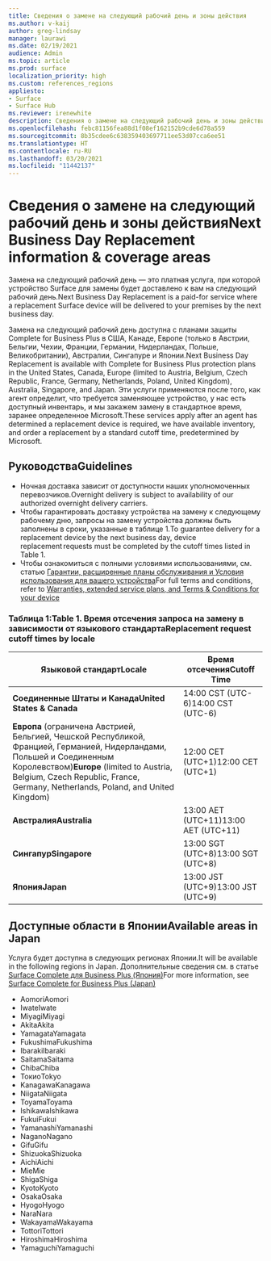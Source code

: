 ```yaml
---
title: Сведения о замене на следующий рабочий день и зоны действия
ms.author: v-kaij
author: greg-lindsay
manager: laurawi
ms.date: 02/19/2021
audience: Admin
ms.topic: article
ms.prod: surface
localization_priority: high
ms.custom: references_regions
appliesto:
- Surface
- Surface Hub
ms.reviewer: irenewhite
description: Сведения о замене на следующий рабочий день и зоны действия.
ms.openlocfilehash: febc81156fea88d1f08ef162152b9cde6d78a559
ms.sourcegitcommit: 8b35cdee6c638359403697711ee53d07cca6ee51
ms.translationtype: HT
ms.contentlocale: ru-RU
ms.lasthandoff: 03/20/2021
ms.locfileid: "11442137"
---
```

# <a name="next-business-day-replacement-information--coverage-areas"></a><span data-ttu-id="8a0e8-103">Сведения о замене на следующий рабочий день и зоны действия</span><span class="sxs-lookup"><span data-stu-id="8a0e8-103">Next Business Day Replacement information & coverage areas</span></span>

<span data-ttu-id="8a0e8-104">Замена на следующий рабочий день — это платная услуга, при которой устройство Surface для замены будет доставлено к вам на следующий рабочий день.</span><span class="sxs-lookup"><span data-stu-id="8a0e8-104">Next Business Day Replacement is a paid-for service where a replacement Surface device will be delivered to your premises by the next business day.</span></span> 

<span data-ttu-id="8a0e8-105">Замена на следующий рабочий день доступна с планами защиты Complete for Business Plus в США, Канаде, Европе (только в Австрии, Бельгии, Чехии, Франции, Германии, Нидерландах, Польше, Великобритании), Австралии, Сингапуре и Японии.</span><span class="sxs-lookup"><span data-stu-id="8a0e8-105">Next Business Day Replacement is available with Complete for Business Plus protection plans in the United States, Canada, Europe (limited to Austria, Belgium, Czech Republic, France, Germany, Netherlands, Poland, United Kingdom), Australia, Singapore, and Japan.</span></span> <span data-ttu-id="8a0e8-106">Эти услуги применяются после того, как агент определит, что требуется заменяющее устройство, у нас есть доступный инвентарь, и мы закажем замену в стандартное время, заранее определенное Microsoft.</span><span class="sxs-lookup"><span data-stu-id="8a0e8-106">These services apply after an agent has determined a replacement device is required, we have available inventory, and order a replacement by a standard cutoff time, predetermined by Microsoft.</span></span> 

## <a name="guidelines"></a><span data-ttu-id="8a0e8-107">Руководства</span><span class="sxs-lookup"><span data-stu-id="8a0e8-107">Guidelines</span></span>

- <span data-ttu-id="8a0e8-108">Ночная доставка зависит от доступности наших уполномоченных перевозчиков.</span><span class="sxs-lookup"><span data-stu-id="8a0e8-108">Overnight delivery is subject to availability of our authorized overnight delivery carriers.</span></span>
- <span data-ttu-id="8a0e8-109">Чтобы гарантировать доставку устройства на замену к следующему рабочему дню, запросы на замену устройства должны быть заполнены в сроки, указанные в таблице 1.</span><span class="sxs-lookup"><span data-stu-id="8a0e8-109">To guarantee delivery for a replacement device by the next business day, device replacement requests must be completed by the cutoff times listed in Table 1.</span></span> 
- <span data-ttu-id="8a0e8-110">Чтобы ознакомиться с полными условиями использованиями, см. статью [Гарантии, расширенные планы обслуживания и Условия использования для вашего устройства](https://support.microsoft.com/topic/warranties-extended-service-plans-and-terms-conditions-for-your-device-eedf7a23-84a7-1a47-480b-0e10503eedf5)</span><span class="sxs-lookup"><span data-stu-id="8a0e8-110">For full terms and conditions, refer to [Warranties, extended service plans, and Terms & Conditions for your device](https://support.microsoft.com/topic/warranties-extended-service-plans-and-terms-conditions-for-your-device-eedf7a23-84a7-1a47-480b-0e10503eedf5)</span></span>

### <a name="table-1-replacement-request-cutoff-times-by-locale"></a><span data-ttu-id="8a0e8-111">Таблица 1:</span><span class="sxs-lookup"><span data-stu-id="8a0e8-111">Table 1.</span></span> <span data-ttu-id="8a0e8-112">Время отсечения запроса на замену в зависимости от языкового стандарта</span><span class="sxs-lookup"><span data-stu-id="8a0e8-112">Replacement request cutoff times by locale</span></span>

| <span data-ttu-id="8a0e8-113">Языковой стандарт</span><span class="sxs-lookup"><span data-stu-id="8a0e8-113">Locale</span></span>                                                                                                    | <span data-ttu-id="8a0e8-114">Время отсечения</span><span class="sxs-lookup"><span data-stu-id="8a0e8-114">Cutoff Time</span></span> |
| -------------------------------------------------------------------------------------------------------------- | --------------- |
| **<span data-ttu-id="8a0e8-115">Соединенные Штаты и Канада</span><span class="sxs-lookup"><span data-stu-id="8a0e8-115">United States & Canada</span></span>**                                                                                     | <span data-ttu-id="8a0e8-116">14:00 CST    (UTC-6)</span><span class="sxs-lookup"><span data-stu-id="8a0e8-116">14:00 CST    (UTC-6)</span></span>      |
| <span data-ttu-id="8a0e8-117">**Европа** (ограничена Австрией, Бельгией, Чешской Республикой, Францией, Германией, Нидерландами, Польшей и Соединенным Королевством)</span><span class="sxs-lookup"><span data-stu-id="8a0e8-117">**Europe** (limited to Austria, Belgium, Czech Republic, France, Germany, Netherlands, Poland, and United Kingdom)</span></span> | <span data-ttu-id="8a0e8-118">12:00 CET   (UTC+1)</span><span class="sxs-lookup"><span data-stu-id="8a0e8-118">12:00 CET   (UTC+1)</span></span>     |
| **<span data-ttu-id="8a0e8-119">Австралия</span><span class="sxs-lookup"><span data-stu-id="8a0e8-119">Australia</span></span>**                                                                                                  | <span data-ttu-id="8a0e8-120">13:00 AET   (UTC+11)</span><span class="sxs-lookup"><span data-stu-id="8a0e8-120">13:00 AET   (UTC+11)</span></span>    |
| **<span data-ttu-id="8a0e8-121">Сингапур</span><span class="sxs-lookup"><span data-stu-id="8a0e8-121">Singapore</span></span>**                                                                                                  | <span data-ttu-id="8a0e8-122">13:00 SGT    (UTC+8)</span><span class="sxs-lookup"><span data-stu-id="8a0e8-122">13:00 SGT    (UTC+8)</span></span>   |
| **<span data-ttu-id="8a0e8-123">Япония</span><span class="sxs-lookup"><span data-stu-id="8a0e8-123">Japan</span></span>**                                                                                                      | <span data-ttu-id="8a0e8-124">13:00 JST    (UTC+9)</span><span class="sxs-lookup"><span data-stu-id="8a0e8-124">13:00 JST    (UTC+9)</span></span>   |


##  <a name="available-areas-in-japan"></a><span data-ttu-id="8a0e8-125">Доступные области в Японии</span><span class="sxs-lookup"><span data-stu-id="8a0e8-125">Available areas in Japan</span></span> 

<span data-ttu-id="8a0e8-126">Услуга будет доступна в следующих регионах Японии.</span><span class="sxs-lookup"><span data-stu-id="8a0e8-126">It will be available in the following regions in Japan.</span></span> <span data-ttu-id="8a0e8-127">Дополнительные сведения см. в статье [Surface Complete для Business Plus (Япония)](https://cdn.techcommunity.microsoft.com/assets/Surface/jp-next-day-replace-surface.pdf)</span><span class="sxs-lookup"><span data-stu-id="8a0e8-127">For more information, see [Surface Complete for Business Plus (Japan)](https://cdn.techcommunity.microsoft.com/assets/Surface/jp-next-day-replace-surface.pdf)</span></span>

- <span data-ttu-id="8a0e8-128">Aomori</span><span class="sxs-lookup"><span data-stu-id="8a0e8-128">Aomori</span></span>
- <span data-ttu-id="8a0e8-129">Iwate</span><span class="sxs-lookup"><span data-stu-id="8a0e8-129">Iwate</span></span>
- <span data-ttu-id="8a0e8-130">Miyagi</span><span class="sxs-lookup"><span data-stu-id="8a0e8-130">Miyagi</span></span>
- <span data-ttu-id="8a0e8-131">Akita</span><span class="sxs-lookup"><span data-stu-id="8a0e8-131">Akita</span></span>
- <span data-ttu-id="8a0e8-132">Yamagata</span><span class="sxs-lookup"><span data-stu-id="8a0e8-132">Yamagata</span></span>
- <span data-ttu-id="8a0e8-133">Fukushima</span><span class="sxs-lookup"><span data-stu-id="8a0e8-133">Fukushima</span></span>
- <span data-ttu-id="8a0e8-134">Ibaraki</span><span class="sxs-lookup"><span data-stu-id="8a0e8-134">Ibaraki</span></span>
- <span data-ttu-id="8a0e8-135">Saitama</span><span class="sxs-lookup"><span data-stu-id="8a0e8-135">Saitama</span></span>
- <span data-ttu-id="8a0e8-136">Chiba</span><span class="sxs-lookup"><span data-stu-id="8a0e8-136">Chiba</span></span>
- <span data-ttu-id="8a0e8-137">Токио</span><span class="sxs-lookup"><span data-stu-id="8a0e8-137">Tokyo</span></span>
- <span data-ttu-id="8a0e8-138">Kanagawa</span><span class="sxs-lookup"><span data-stu-id="8a0e8-138">Kanagawa</span></span>
- <span data-ttu-id="8a0e8-139">Niigata</span><span class="sxs-lookup"><span data-stu-id="8a0e8-139">Niigata</span></span>
- <span data-ttu-id="8a0e8-140">Toyama</span><span class="sxs-lookup"><span data-stu-id="8a0e8-140">Toyama</span></span>
- <span data-ttu-id="8a0e8-141">Ishikawa</span><span class="sxs-lookup"><span data-stu-id="8a0e8-141">Ishikawa</span></span>
- <span data-ttu-id="8a0e8-142">Fukui</span><span class="sxs-lookup"><span data-stu-id="8a0e8-142">Fukui</span></span>
- <span data-ttu-id="8a0e8-143">Yamanashi</span><span class="sxs-lookup"><span data-stu-id="8a0e8-143">Yamanashi</span></span>
- <span data-ttu-id="8a0e8-144">Nagano</span><span class="sxs-lookup"><span data-stu-id="8a0e8-144">Nagano</span></span>
- <span data-ttu-id="8a0e8-145">Gifu</span><span class="sxs-lookup"><span data-stu-id="8a0e8-145">Gifu</span></span>
- <span data-ttu-id="8a0e8-146">Shizuoka</span><span class="sxs-lookup"><span data-stu-id="8a0e8-146">Shizuoka</span></span>
- <span data-ttu-id="8a0e8-147">Aichi</span><span class="sxs-lookup"><span data-stu-id="8a0e8-147">Aichi</span></span>
- <span data-ttu-id="8a0e8-148">Mie</span><span class="sxs-lookup"><span data-stu-id="8a0e8-148">Mie</span></span>
- <span data-ttu-id="8a0e8-149">Shiga</span><span class="sxs-lookup"><span data-stu-id="8a0e8-149">Shiga</span></span>
- <span data-ttu-id="8a0e8-150">Kyoto</span><span class="sxs-lookup"><span data-stu-id="8a0e8-150">Kyoto</span></span>
- <span data-ttu-id="8a0e8-151">Osaka</span><span class="sxs-lookup"><span data-stu-id="8a0e8-151">Osaka</span></span>
- <span data-ttu-id="8a0e8-152">Hyogo</span><span class="sxs-lookup"><span data-stu-id="8a0e8-152">Hyogo</span></span>
- <span data-ttu-id="8a0e8-153">Nara</span><span class="sxs-lookup"><span data-stu-id="8a0e8-153">Nara</span></span>
- <span data-ttu-id="8a0e8-154">Wakayama</span><span class="sxs-lookup"><span data-stu-id="8a0e8-154">Wakayama</span></span>
- <span data-ttu-id="8a0e8-155">Tottori</span><span class="sxs-lookup"><span data-stu-id="8a0e8-155">Tottori</span></span>
- <span data-ttu-id="8a0e8-156">Hiroshima</span><span class="sxs-lookup"><span data-stu-id="8a0e8-156">Hiroshima</span></span>
- <span data-ttu-id="8a0e8-157">Yamaguchi</span><span class="sxs-lookup"><span data-stu-id="8a0e8-157">Yamaguchi</span></span>

